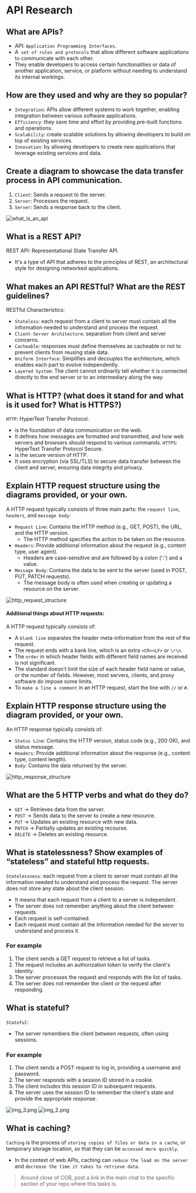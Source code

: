 # API Research

## What are APIs? 
* API: `Application Programming Interfaces`.
* A` set of rules and protocols` that allow different software applications to communicate with each other. 
* They enable developers to access certain functionalities or data of another application, service, or platform without needing to understand its internal workings. 

## How are they used and why are they so popular?
* `Integration`: APIs allow different systems to work together, enabling integration between various software applications.
* `Efficiency`: they save time and effort by providing pre-built functions and operations. 
* `Scalability`: create scalable solutions by allowing developers to build on top of existing services.
* `Innovation`: by allowing developers to create new applications that leverage existing services and data.

## Create a diagram to showcase the data transfer process in API communication.
1. `Client`: Sends a request to the server.
2. `Server`: Processes the request.
3. `Server`: Sends a response back to the client.

![what_is_an_api](images/img_4.png)

## What is a REST API? 
REST API: Representational State Transfer API.
* It's a type of API that adheres to the principles of REST, an architectural style for designing networked applications.

## What makes an API RESTful? What are the REST guidelines?
RESTful Characteristics:
* `Stateless`: each request from a client to server must contain all the information needed to understand and process the request.
* `Client-Server Architecture`: separation from client and server concerns. 
* `Cacheable`: responses must define themselves as cacheable or not to prevent clients from reusing stale data.
* `Uniform Interface`: Simplifies and decouples the architecture, which enables each part to evolve independently.
* `Layered System`: The client cannot ordinarily tell whether it is connected directly to the end server or to an intermediary along the way.

## What is HTTP? (what does it stand for and what is it used for? What is HTTPS?)
`HTTP`: HyperText Transfer Protocol.
* is the foundation of data communication on the web. 
* It defines how messages are formatted and transmitted, and how web servers and browsers should respond to various commands.
`HTTPS`: HyperText Transfer Protocol Secure.
* is the secure version of HTTP. 
* It uses encryption (via SSL/TLS) to secure data transfer between the client and server, ensuring data integrity and privacy.

## Explain HTTP request structure using the diagrams provided, or your own.
A HTTP request typically consists of three main parts: the `request line`, `headers`, and `message body`:
* `Request Line`: Contains the HTTP method (e.g., GET, POST), the URL, and the HTTP version. 
  * The HTTP method specifies the action to be taken on the resource.
* `Headers`: Provide additional information about the request (e.g., content type, user agent).  
  * Headers are case-sensitive and are followed by a colon (':') and a value.
* `Message Body`: Contains the data to be sent to the server (used in POST, PUT, PATCH requests). 
  * The message body is often used when creating or updating a resource on the server. 

![http_request_structure](images/img.png) 

#### Additional things about HTTP requests:
A HTTP request typically consists of:
* A `blank line` separates the header meta-information from the rest of the request. 
* The request ends with a bank line, which is an extra `<CR><LF>` or `\r\n`. 
* The `order` in which header fields with different field names are received is not significant. 
* The standard doesn't limit the size of each header field name or value, or the number of fields. However, most servers, clients, and proxy software do impose some limits. 
* To `make a line a comment` in an HTTP request, start the line with `//` or `#`. 

## Explain HTTP response structure using the diagram provided, or your own.
An HTTP response typically consists of:
* `Status Line`: Contains the HTTP version, status code (e.g., 200 OK), and status message. 
* `Headers`: Provide additional information about the response (e.g., content type, content length). 
* `Body`: Contains the data returned by the server.

![http_response_structure](images/img_1.png)


## What are the 5 HTTP verbs and what do they do?
* `GET` → Retrieves data from the server.
* `POST` → Sends data to the server to create a new resource.
* `PUT` → Updates an existing resource with new data.
* `PATCH` → Partially updates an existing recourse.
* `DELETE` → Deletes an existing resource.

## What is statelessness? Show examples of “stateless” and stateful http requests.
`Statelessness`: each request from a client to server must contain all the information needed to understand and process the request. The server does not store any state about the client session.
* It means that each request from a client to a server is independent. 
* The server does not remember anything about the client between requests. 
* Each request is self-contained.
* Each request must contain all the information needed for the server to understand and process it.

### For example
1. The client sends a GET request to retrieve a list of tasks.
2. The request includes an authorization token to verify the client's identity.
3. The server processes the request and responds with the list of tasks.
4. The server does not remember the client or the request after responding.

## What is stateful?
`Stateful`:
* The server remembers the client between requests, often using sessions.

### For example
1. The client sends a POST request to log in, providing a username and password.
2. The server responds with a session ID stored in a cookie.
3. The client includes this session ID in subsequent requests.
4. The server uses the session ID to remember the client's state and provide the appropriate response.


![img_3.png](images/img_3.png)
![img_2.png](images/img_2.png)

## What is caching?
`Caching` is the process of `storing copies of files or data in a cache`, or temporary storage location, 
so that they can be `accessed more quickly`. 
* In the context of web APIs, caching can `reduce the load on the server` and `decrease the time it takes to retrieve data`.

> Around close of COB, post a link in the main chat to the specific section of your repo where this tasks is.